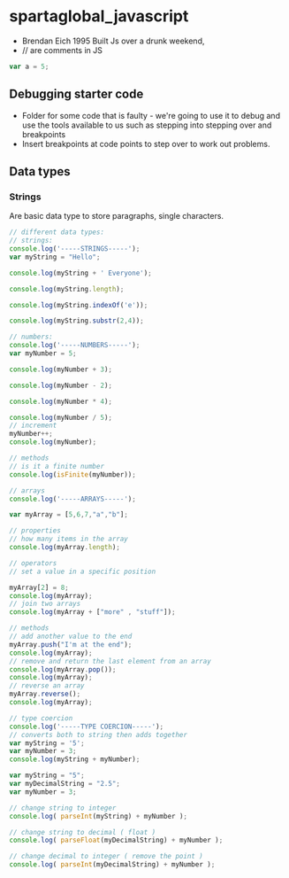 # spartaglobal_javascript
* Brendan Eich 1995 Built Js over a drunk weekend, 
* // are comments in JS
```javascript
var a = 5;
```
## Debugging starter code
* Folder for some code that is faulty - we're going to use it to debug and use the tools available to us such as stepping into stepping over and breakpoints
* Insert breakpoints at code points to step over to work out problems. 

## Data types
### Strings

Are basic data type to store paragraphs, single characters.
```javascript
// different data types:
// strings:
console.log('-----STRINGS-----');
var myString = "Hello";

console.log(myString + ' Everyone');

console.log(myString.length);

console.log(myString.indexOf('e'));

console.log(myString.substr(2,4));
```
```javascript
// numbers:
console.log('-----NUMBERS-----');
var myNumber = 5;

console.log(myNumber + 3);

console.log(myNumber - 2);

console.log(myNumber * 4);

console.log(myNumber / 5);
// increment
myNumber++;
console.log(myNumber);

// methods
// is it a finite number
console.log(isFinite(myNumber));
```
```javascript
// arrays
console.log('-----ARRAYS-----');

var myArray = [5,6,7,"a","b"];

// properties
// how many items in the array
console.log(myArray.length);

// operators
// set a value in a specific position

myArray[2] = 8;
console.log(myArray);
// join two arrays
console.log(myArray + ["more" , "stuff"]);

// methods
// add another value to the end
myArray.push("I'm at the end");
console.log(myArray);
// remove and return the last element from an array
console.log(myArray.pop());
console.log(myArray);
// reverse an array
myArray.reverse();
console.log(myArray);
```
```javascript
// type coercion
console.log('-----TYPE COERCION-----');
// converts both to string then adds together
var myString = '5';
var myNumber = 3;
console.log(myString + myNumber);

var myString = "5";
var myDecimalString = "2.5";
var myNumber = 3;

// change string to integer
console.log( parseInt(myString) + myNumber );

// change string to decimal ( float )
console.log( parseFloat(myDecimalString) + myNumber );

// change decimal to integer ( remove the point )
console.log( parseInt(myDecimalString) + myNumber );

```
